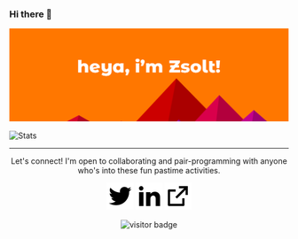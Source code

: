 ### Hi there 👋

<img src="https://raw.githubusercontent.com/gomorizsolt/gomorizsolt/master/assets/hero.png" alt="Hero image">

![Stats](https://github-readme-stats.vercel.app/api?username=gomorizsolt)

<hr />

<p align="center">
  Let's connect! I'm open to collaborating and pair-programming with anyone who's into these fun pastime activities.
  
  <p align="center">
    <a href="https://twitter.com/zsgomori" alt="Twitter"><img src="https://raw.githubusercontent.com/gomorizsolt/gomorizsolt/master/assets/twitter-fill.svg" /></a>
    <a href="https://www.linkedin.com/in/zsgomori/" alt="Linkedin"><img src="https://raw.githubusercontent.com/gomorizsolt/gomorizsolt/master/assets/linkedin-fill.svg" /></a>
    <a href="https://www.zsgomori.dev/" alt="Website"><img src="https://raw.githubusercontent.com/gomorizsolt/gomorizsolt/master/assets/external-link-line.svg" /></a>
  </p>
  
  <p align="center">
    <img align="center" src="https://visitor-badge.glitch.me/badge?page_id=gomorizsolt.visitor-badge" alt="visitor badge"/>
  </p>
</p>

<!--
**gomorizsolt/gomorizsolt** is a ✨ _special_ ✨ repository because its `README.md` (this file) appears on your GitHub profile.

Here are some ideas to get you started:

- 🔭 I’m currently working on ...
- 🌱 I’m currently learning ...
- 👯 I’m looking to collaborate on ...
- 🤔 I’m looking for help with ...
- 💬 Ask me about ...
- 📫 How to reach me: ...
- 😄 Pronouns: ...
- ⚡ Fun fact: ...
-->
